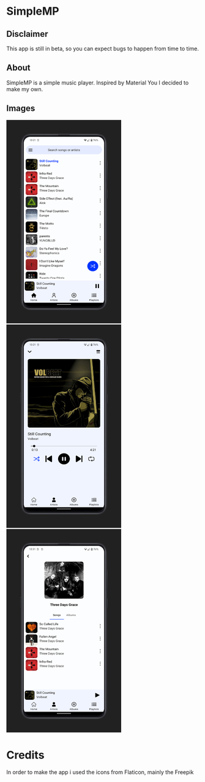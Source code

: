 # SimpleMP
## Disclaimer
This app is still in beta, so you can expect bugs to happen from time to time.

## About
SimpleMP is a simple music player. Inspired by Material You I decided to make my own.

## Images    

<p float="left">
    <img src="https://github.com/lighttigerXIV/SimpleMP/blob/master/resources/Home.PNG" width="300" height="531">
    <img src="https://github.com/lighttigerXIV/SimpleMP/blob/master/resources/Player.PNG" width="300" height="531">
    <img src="https://github.com/lighttigerXIV/SimpleMP/blob/master/resources/Artist.PNG" width="300" height="531">
</p>

# Credits
In order to make the app i used the icons from Flaticon, mainly the Freepik

